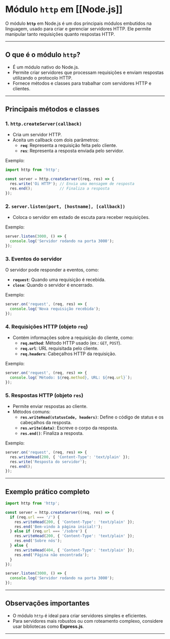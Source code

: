 
# Módulo `http` em [[Node.js]]

O módulo **`http`** em Node.js é um dos principais módulos embutidos na linguagem, usado para criar e gerenciar servidores HTTP. Ele permite manipular tanto requisições quanto respostas HTTP.

---

## O que é o módulo `http`?

- É um módulo nativo do Node.js.
- Permite criar servidores que processam requisições e enviam respostas utilizando o protocolo HTTP.
- Fornece métodos e classes para trabalhar com servidores HTTP e clientes.

---

## Principais métodos e classes

### 1. **`http.createServer(callback)`**
- Cria um servidor HTTP.
- Aceita um callback com dois parâmetros:
  - **`req`**: Representa a requisição feita pelo cliente.
  - **`res`**: Representa a resposta enviada pelo servidor.

Exemplo:
```javascript
import http from 'http';

const server = http.createServer((req, res) => {
  res.write('Oi HTTP'); // Envia uma mensagem de resposta
  res.end();            // Finaliza a resposta
});
```

### 2. **`server.listen(port, [hostname], [callback])`**
- Coloca o servidor em estado de escuta para receber requisições.

Exemplo:
```javascript
server.listen(3000, () => {
  console.log('Servidor rodando na porta 3000');
});
```

### 3. **Eventos do servidor**
O servidor pode responder a eventos, como:
- **`request`**: Quando uma requisição é recebida.
- **`close`**: Quando o servidor é encerrado.

Exemplo:
```javascript
server.on('request', (req, res) => {
  console.log('Nova requisição recebida');
});
```

### 4. **Requisições HTTP (objeto `req`)**
- Contém informações sobre a requisição do cliente, como:
  - **`req.method`**: Método HTTP usado (ex.: `GET`, `POST`).
  - **`req.url`**: URL requisitada pelo cliente.
  - **`req.headers`**: Cabeçalhos HTTP da requisição.

Exemplo:
```javascript
server.on('request', (req, res) => {
  console.log(`Método: ${req.method}, URL: ${req.url}`);
});
```

### 5. **Respostas HTTP (objeto `res`)**
- Permite enviar respostas ao cliente.
- Métodos comuns:
  - **`res.writeHead(statusCode, headers)`**: Define o código de status e os cabeçalhos da resposta.
  - **`res.write(data)`**: Escreve o corpo da resposta.
  - **`res.end()`**: Finaliza a resposta.

Exemplo:
```javascript
server.on('request', (req, res) => {
  res.writeHead(200, { 'Content-Type': 'text/plain' });
  res.write('Resposta do servidor');
  res.end();
});
```

---

## Exemplo prático completo

```javascript
import http from 'http';

const server = http.createServer((req, res) => {
  if (req.url === '/') {
    res.writeHead(200, { 'Content-Type': 'text/plain' });
    res.end('Bem-vindo à página inicial!');
  } else if (req.url === '/sobre') {
    res.writeHead(200, { 'Content-Type': 'text/plain' });
    res.end('Sobre nós');
  } else {
    res.writeHead(404, { 'Content-Type': 'text/plain' });
    res.end('Página não encontrada');
  }
});

server.listen(3000, () => {
  console.log('Servidor rodando na porta 3000');
});
```

---

## Observações importantes

- O módulo `http` é ideal para criar servidores simples e eficientes.
- Para servidores mais robustos ou com roteamento complexo, considere usar bibliotecas como **Express.js**.

---

